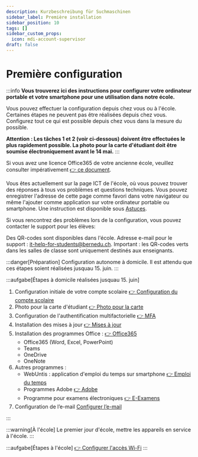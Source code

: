 ```yaml
---
description: Kurzbeschreibung für Suchmaschinen
sidebar_label: Première installation
sidebar_position: 10
tags: []
sidebar_custom_props:
  icon: mdi-account-supervisor
draft: false
---
```



# Première configuration

:::info
**Vous trouverez ici des instructions pour configurer votre ordinateur portable et votre smartphone pour une utilisation dans notre école.**

Vous pouvez effectuer la configuration depuis chez vous ou à l'école. Certaines étapes ne peuvent pas être réalisées depuis chez vous. Configurez tout ce qui est possible depuis chez vous dans la mesure du possible.

**Attention : Les tâches 1 et 2 (voir ci-dessous) doivent être effectuées le plus rapidement possible. La photo pour la carte d'étudiant doit être soumise électroniquement avant le 14 mai.**
:::

Si vous avez une licence Office365 de votre ancienne école, veuillez consulter impérativement [👉 ce document](/anderesoftware/office365).

Vous êtes actuellement sur la page ICT de l'école, où vous pouvez trouver des réponses à tous vos problèmes et questions techniques. Vous pouvez enregistrer l'adresse de cette page comme favori dans votre navigateur ou même l'ajouter comme application sur votre ordinateur portable ou smartphone. Une instruction est disponible sous [Astuces](/tipps/01-webseite-als-app).

Si vous rencontrez des problèmes lors de la configuration, vous pouvez contacter le support pour les élèves: 

Des QR-codes sont disponibles dans l'école. Adresse e-mail pour le support : [it-help-for-students@bernedu.ch](mailto:it-help-for-students@bernedu.ch). Important : les QR-codes verts dans les salles de classe sont uniquement destinés aux enseignants.

<Tabs>
<TabItem value="home" label="1. Préparation à domicile" default>

:::danger[Préparation]
Configuration autonome à domicile. Il est attendu que ces étapes soient réalisées jusquau 15. juin.
:::

:::aufgabe[Étapes à domicile réalisées jusquau 15. juin]

1. Configuration initiale de votre compte scolaire [👉 Configuration du compte scolaire](/schulkonto)  
2. Photo pour la carte d'étudiant [👉 Photo pour la carte](/schulkonto/foto-ausweis)  
3. Configuration de l'authentification multifactorielle [👉 MFA](/schulkonto/mfa)  
4. Installation des mises à jour [👉 Mises à jour](/tipps/updates)  
5. Installation des programmes Office : [👉 Office365](http://portal.office.com/)  
   - Office365 (Word, Excel, PowerPoint)  
   - Teams  
   - OneDrive  
   - OneNote  
6. Autres programmes :  
   - WebUntis : application d'emploi du temps sur smartphone [👉 Emploi du temps](/stundenplan)  
   - Programmes Adobe [👉 Adobe](/anderesoftware/adobe)  
   - Programme pour examens électroniques [👉 E-Examens](/anderesoftware/digitales%20prüfen)  
7. Configuration de l’e-mail [Configurer l’e-mail](/mail/e-mail-einstellungen)  

:::

</TabItem>
<TabItem value="school" label="2. Le premier jour d'école">

:::warning[À l'école]
Le premier jour d'école, mettre les appareils en service à l'école.
:::

:::aufgabe[Étapes à l'école]
[👉 Configurer l'accès Wi-Fi](/wlan)
:::

</TabItem>
</Tabs>
